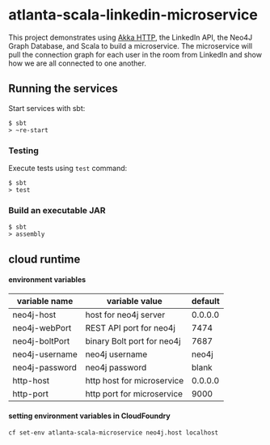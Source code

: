 # atlanta-scala-linkedin-microservice

This project demonstrates using [Akka HTTP](http://doc.akka.io/docs/akka-stream-and-http-experimental/current/scala.html), the LinkedIn API, the Neo4J Graph Database, and Scala to build a microservice. The microservice will pull the connection graph for each user in the room from LinkedIn and show how we are all connected to one another.

## Running the services

Start services with sbt:

```
$ sbt
> ~re-start
```

### Testing

Execute tests using `test` command:

```
$ sbt
> test
```

### Build an executable JAR

```
$ sbt
> assembly
```

## cloud runtime
#### environment variables
| variable name  | variable value | default |
|----------------|----------------|---------|
| neo4j-host     | host for neo4j server | 0.0.0.0 |
| neo4j-webPort  | REST API port for neo4j | 7474 |
| neo4j-boltPort | binary Bolt port for neo4j | 7687 |
| neo4j-username | neo4j username | neo4j |
| neo4j-password | neo4j password | blank |
| http-host      | http host for microservice | 0.0.0.0 |
| http-port      | http port for microservice | 9000 |

#### setting environment variables in CloudFoundry

`cf set-env atlanta-scala-microservice neo4j.host localhost`
